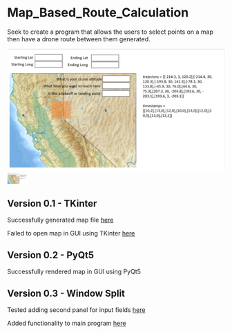 # Map_Based_Route_Calculation
Seek to create a program that allows the users to select points on a map then have a drone route between them generated.

![Example Design](archive/Assignment_1.png)
<img src="archive/Assignment_1.png" width="48">
## Version 0.1 - TKinter
  Successfully generated map file [here](map.html)
  
  Failed to open map in GUI using TKinter [here](archive/tkinter_version.py)

## Version 0.2 - PyQt5
  Successfully rendered map in GUI using PyQt5

## Version 0.3 - Window Split
  Tested adding second panel for input fields [here](archive/Split_test.py)

  Added functionality to main program [here](PyQt5_version.py)
